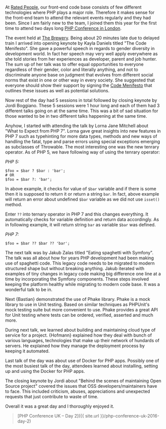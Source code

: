 At [Rated People](http://ratedpeople.com), our front-end code base consists of few different technologies where PHP plays a major role. Therefore it makes sense for the front-end team to attend the relevant events regularly and they had been. Since I am fairly new to the team, I joined them this year for the first time to attend two days long [PHP Conference in London](http://phpconference.co.uk).

The event held at [The Brewery](http://thebrewery.co.uk). Being about 20 minutes late due to delayed train I arrived into opening keynote by Kayla Daniels titled "The Code Menifesto". She gave a powerful speech in regards to gender diversity in development world. In fact her speech may very well apply everywhere as she told stories from her experiences as developer, parent and job hunter. The sum up of her talk was to offer equal opportunities to everyone regardless of their gender, color and literally anything, and not to discriminate anyone base on judgment that evolves from different social norms that exist in one or other way in every society. She suggested that everyone should show their support by signing the [Code Menifesto](http://codemanifesto.com) that outlines these issues as well as potential solutions.

Now rest of the day had 5 sessions in total followed by closing keynote by Jordi Boggiano. These 5 sessions were 1 hour long and each of them had 3 different talks going on at the same time. This was a bit of sad situation for those wanted to be in two different talks happening at the same time.

Anyhow, I started with attending the talk by Lorna Jane Mitchell about "What to Expect from PHP 7". Lorna gave great insights into new features in PHP 7 such as typehinting for more data types, methods and new ways of handling the fatal, type and parse errors using special exceptions emerging as subclasses of Throwable. The most interesting one was the new tenrary operator. As of PHP 5, we have following way of using the tenrary operator:

*PHP 5:*
```
$foo = $bar ? $bar : 'bar';
# OR
$foo = $bar ?: 'bar';
```

In above example, it checks for value of `$bar` variable and if there is some then it is supposed to return it or return a string `bar`. In fact, above example will return an error about undefined `$bar` variable as we did not use `isset()` method.

Enter `??` into ternary operator in PHP 7 and this changes everything. It automatically checks for variable definition and return data accordingly. As in following example, it will return string `bar` as variable `$bar` was defined.

*PHP 7:*
```
$foo = $bar ?? $bar ?? 'bar';
```

The next talk was by Jakub Zalas titled "Eating spaghetti with Symfony". The talk was all about how for years PHP development had been making use of spaghetti code. This legacy code needs to be migrated to modern structured shape but without breaking anything. Jakub iterated with examples of tiny changes in legacy code making big difference one line at a time by incorporating the Symfony components. These steps involved keeping the platform healthy while migrating to modern code base. It was a wonderful talk to be in.

Next {Bastian} demonstrated the use of Phake library. Phake is a mock library to use in Unit testing. Based on similar techniques as PHPUnit's mock testing suite but more convenient to use. Phake provides a great API for Unit testing where tests can be ordered, verified, asserted and much more.

During next talk, we learned about building and maintaining cloud type of service for a project. {Hofmann} explained how they deal with bunch of various languages, technologies that make up their network of hundards of servers. He explained how they manage the deployment process by keeping it automated.

Last talk of the day was about use of Docker for PHP apps. Possibly one of the most busiest talk of the day, attendees learned about installing, setting up and using the Docker for PHP apps.

The closing keynote by Jordi about "Behind the scenes of maintaining Open Source project" covered the issues that OSS developers/maintainers have to face. This included criticism, abuses, appreciations and unexpected requests that just contribute to waste of time.

Overall it was a great day and I thoroughly enjoyed it.


> [PHP Conference UK &ndash; Day 2]({{ site.url }}/php-conference-uk-2016-day-2)























